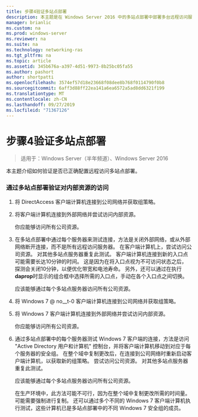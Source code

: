 ```yaml
---
title: 步骤4验证多站点部署
description: 本主题是在 Windows Server 2016 中的多站点部署中部署多台远程访问服务器指南的一部分。
manager: brianlic
ms.custom: na
ms.prod: windows-server
ms.reviewer: na
ms.suite: na
ms.technology: networking-ras
ms.tgt_pltfrm: na
ms.topic: article
ms.assetid: 345b676a-a397-4d51-9973-8b25bc05fa55
ms.author: pashort
author: shortpatti
ms.openlocfilehash: 3574ef57d18e23668f08dee8b768f0114790f0b8
ms.sourcegitcommit: 6aff3d88ff22ea141a6ea6572a5ad8dd6321f199
ms.translationtype: MT
ms.contentlocale: zh-CN
ms.lasthandoff: 09/27/2019
ms.locfileid: "71367126"
---
```

# <a name="step-4-verify-the-multisite-deployment"></a>步骤4验证多站点部署

>适用于：Windows Server（半年频道）、Windows Server 2016

本主题介绍如何验证是否已正确配置远程访问多站点部署。  
  
### <a name="to-verify-access-to-internal-resources-through-the-multisite-deployment"></a>通过多站点部署验证对内部资源的访问  
  
1.  将 DirectAccess 客户端计算机连接到公司网络并获取组策略。  
  
2.  将客户端计算机连接到外部网络并尝试访问内部资源。  
  
    你应能够访问所有公司资源。  
  
3.  在多站点部署中通过每个服务器来测试连接，方法是关闭外部网络，或从外部网络断开连接，而不是所有远程访问服务器。 在客户端计算机上，尝试访问公司资源。 对其他多站点服务器重复此测试。 客户端计算机连接到新的入口点可能需要长达10分钟的时间。 这是因为在将入口点视为不可访问状态之后，探测会关闭10分钟，以便优化带宽和电池寿命。 另外，还可以通过在执行**daprop**时显示的组合框中选择所需的入口点，手动在各个入口点之间切换。  
  
    应该能够通过每个多站点服务器访问所有公司资源。  
  
4.  将 Windows 7 @ no__t-0 客户端计算机连接到公司网络并获取组策略。  
  
5.  将 Windows 7 客户端计算机连接到外部网络并尝试访问内部资源。  
  
    你应能够访问所有公司资源。  
  
6.  通过多站点部署中的每个服务器测试 Windows 7 客户端的连接，方法是访问 "Active Directory 用户和计算机" 控制台，并将客户端计算机移动到对应于每个服务器的安全组。 在整个域中复制更改后，在连接到公司网络时重新启动客户端计算机，以获取新的组策略。 尝试访问公司资源。 对其他多站点服务器重复此测试。  
  
    应该能够通过每个多站点服务器访问所有公司资源。  
  
    在生产环境中，此方法可能不可行，因为在整个域中复制更改所需的时间量。 可能需要强制进行复制。 还可以通过多个不同的 Windows 7 客户端计算机执行测试，这些计算机已是多站点部署中的不同 Windows 7 安全组的成员。  
  


